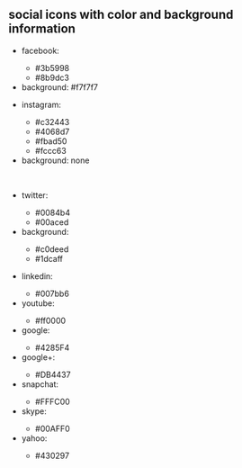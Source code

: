 ## social icons with color and background information

<ul>
  <li>facebook:</li>
  <ul>
    <li>#3b5998</li>
    <li>#8b9dc3</li>
  </ul>
  <li>background: #f7f7f7</li>
</ul>
<ul>
  <li>instagram:</li>
  <ul>
    <li>#c32443</li>
    <li>#4068d7</li>
    <li>#fbad50</li>
    <li>#fccc63</li>
  </ul>
  <li>background: none</li>
</ul>
<br>
<ul>
  <li>twitter:</li>
  <ul>
    <li>#0084b4</li>
    <li>#00aced</li>
  </ul>
<li>background:</li>
  <ul>
    <li>#c0deed</li>
    <li>#1dcaff</li>
  </ul>
</ul>
<sp>
<ul>
  <li>linkedin:</li>
  <ul>
    <li>#007bb6</li>
  </ul>
  <li>youtube:</li>
  <ul>
    <li>#ff0000</li>
  </ul>
  <li>google:</li>
  <ul>
    <li>#4285F4</li>
  </ul>
  <li>google+:</li>
  <ul>
    <li>#DB4437</li>
  </ul>
  <li>snapchat:</li>
  <ul>
    <li>#FFFC00</li>
  </ul>
  <li>skype:</li>
  <ul>
    <li>#00AFF0</li>
  </ul>
  <li>yahoo:</li>
  <ul>
    <li>#430297</li>
  </ul>
</ul>
